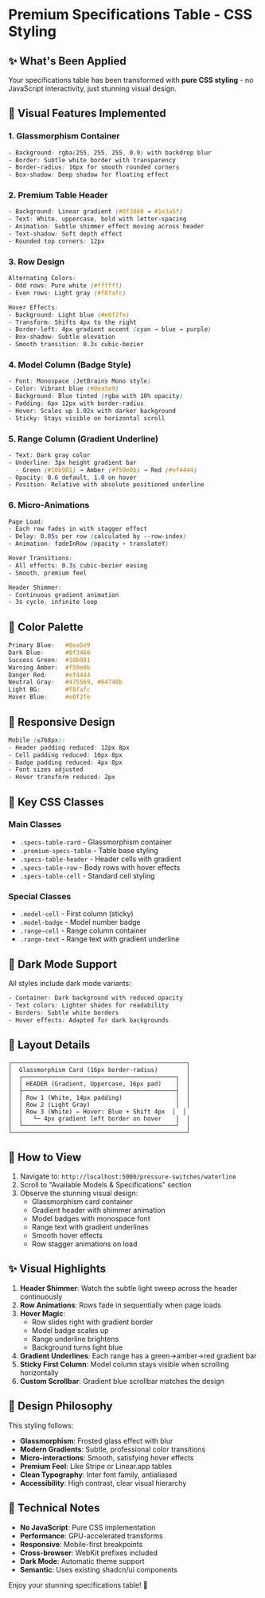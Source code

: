 # Premium Specifications Table - CSS Styling

## ✨ What's Been Applied

Your specifications table has been transformed with **pure CSS styling** - no JavaScript interactivity, just stunning visual design.

## 🎨 Visual Features Implemented

### 1. **Glassmorphism Container**
```css
- Background: rgba(255, 255, 255, 0.9) with backdrop blur
- Border: Subtle white border with transparency
- Border-radius: 16px for smooth rounded corners
- Box-shadow: Deep shadow for floating effect
```

### 2. **Premium Table Header**
```css
- Background: Linear gradient (#0f3460 → #1e3a5f)
- Text: White, uppercase, bold with letter-spacing
- Animation: Subtle shimmer effect moving across header
- Text-shadow: Soft depth effect
- Rounded top corners: 12px
```

### 3. **Row Design**
```css
Alternating Colors:
- Odd rows: Pure white (#ffffff)
- Even rows: Light gray (#f8fafc)

Hover Effects:
- Background: Light blue (#e0f2fe)
- Transform: Shifts 4px to the right
- Border-left: 4px gradient accent (cyan → blue → purple)
- Box-shadow: Subtle elevation
- Smooth transition: 0.3s cubic-bezier
```

### 4. **Model Column (Badge Style)**
```css
- Font: Monospace (JetBrains Mono style)
- Color: Vibrant blue (#0ea5e9)
- Background: Blue tinted (rgba with 10% opacity)
- Padding: 6px 12px with border-radius
- Hover: Scales up 1.02x with darker background
- Sticky: Stays visible on horizontal scroll
```

### 5. **Range Column (Gradient Underline)**
```css
- Text: Dark gray color
- Underline: 3px height gradient bar
  - Green (#10b981) → Amber (#f59e0b) → Red (#ef4444)
- Opacity: 0.6 default, 1.0 on hover
- Position: Relative with absolute positioned underline
```

### 6. **Micro-Animations**
```css
Page Load:
- Each row fades in with stagger effect
- Delay: 0.05s per row (calculated by --row-index)
- Animation: fadeInRow (opacity + translateY)

Hover Transitions:
- All effects: 0.3s cubic-bezier easing
- Smooth, premium feel

Header Shimmer:
- Continuous gradient animation
- 3s cycle, infinite loop
```

## 🎨 Color Palette

```css
Primary Blue:   #0ea5e9
Dark Blue:      #0f3460
Success Green:  #10b981
Warning Amber:  #f59e0b
Danger Red:     #ef4444
Neutral Gray:   #475569, #64748b
Light BG:       #f8fafc
Hover Blue:     #e0f2fe
```

## 📱 Responsive Design

```css
Mobile (≤768px):
- Header padding reduced: 12px 8px
- Cell padding reduced: 10px 8px
- Badge padding reduced: 4px 8px
- Font sizes adjusted
- Hover transform reduced: 2px
```

## 🎯 Key CSS Classes

### Main Classes
- `.specs-table-card` - Glassmorphism container
- `.premium-specs-table` - Table base styling
- `.specs-table-header` - Header cells with gradient
- `.specs-table-row` - Body rows with hover effects
- `.specs-table-cell` - Standard cell styling

### Special Classes
- `.model-cell` - First column (sticky)
- `.model-badge` - Model number badge
- `.range-cell` - Range column container
- `.range-text` - Range text with gradient underline

## 🌙 Dark Mode Support

All styles include dark mode variants:
```css
- Container: Dark background with reduced opacity
- Text colors: Lighter shades for readability
- Borders: Subtle white borders
- Hover effects: Adapted for dark backgrounds
```

## 📐 Layout Details

```
┌─────────────────────────────────────────────────┐
│  Glassmorphism Card (16px border-radius)        │
│  ┌───────────────────────────────────────────┐  │
│  │ HEADER (Gradient, Uppercase, 16px pad)    │  │
│  ├───────────────────────────────────────────┤  │
│  │ Row 1 (White, 14px padding)               │  │
│  │ Row 2 (Light Gray)                        │  │
│  │ Row 3 (White) ← Hover: Blue + Shift 4px  │  │
│  │   └─ 4px gradient left border on hover    │  │
│  └───────────────────────────────────────────┘  │
└─────────────────────────────────────────────────┘
```

## 🚀 How to View

1. Navigate to: `http://localhost:5000/pressure-switches/waterline`
2. Scroll to "Available Models & Specifications" section
3. Observe the stunning visual design:
   - Glassmorphism card container
   - Gradient header with shimmer animation
   - Model badges with monospace font
   - Range text with gradient underlines
   - Smooth hover effects
   - Row stagger animations on load

## ✨ Visual Highlights

1. **Header Shimmer**: Watch the subtle light sweep across the header continuously
2. **Row Animations**: Rows fade in sequentially when page loads
3. **Hover Magic**: 
   - Row slides right with gradient border
   - Model badge scales up
   - Range underline brightens
   - Background turns light blue
4. **Gradient Underlines**: Each range has a green→amber→red gradient bar
5. **Sticky First Column**: Model column stays visible when scrolling horizontally
6. **Custom Scrollbar**: Gradient blue scrollbar matches the design

## 🎨 Design Philosophy

This styling follows:
- **Glassmorphism**: Frosted glass effect with blur
- **Modern Gradients**: Subtle, professional color transitions
- **Micro-interactions**: Smooth, satisfying hover effects
- **Premium Feel**: Like Stripe or Linear.app tables
- **Clean Typography**: Inter font family, antialiased
- **Accessibility**: High contrast, clear visual hierarchy

## 📝 Technical Notes

- **No JavaScript**: Pure CSS implementation
- **Performance**: GPU-accelerated transforms
- **Responsive**: Mobile-first breakpoints
- **Cross-browser**: WebKit prefixes included
- **Dark Mode**: Automatic theme support
- **Semantic**: Uses existing shadcn/ui components

Enjoy your stunning specifications table! 🎉

